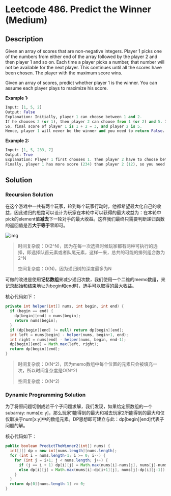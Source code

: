 # Leetcode 486. Predict the Winner (Medium)

## Description

Given an array of scores that are non-negative integers. Player 1 picks one of the numbers from either end of the array followed by the player 2 and then player 1 and so on. Each time a player picks a number, that number will not be available for the next player. This continues until all the scores have been chosen. The player with the maximum score wins.

Given an array of scores, predict whether player 1 is the winner. You can assume each player plays to maximize his score.

**Example 1:**

```python
Input: [1, 5, 2]
Output: False
Explanation: Initially, player 1 can choose between 1 and 2. 
If he chooses 2 (or 1), then player 2 can choose from 1 (or 2) and 5. If player 2 chooses 5, then player 1 will be left with 1 (or 2). 
So, final score of player 1 is 1 + 2 = 3, and player 2 is 5. 
Hence, player 1 will never be the winner and you need to return False.
```

**Example 2:**

```python
Input: [1, 5, 233, 7]
Output: True
Explanation: Player 1 first chooses 1. Then player 2 have to choose between 5 and 7. No matter which number player 2 choose, player 1 can choose 233.
Finally, player 1 has more score (234) than player 2 (12), so you need to return True representing player1 can win.
```

## Solution

### Recursion Solution

在这个游戏中一共有两个玩家，轮到每个玩家行动时，他都希望最大化自己的收益，因此递归的思路可以设计为玩家在本轮中可以获得的最大收益为：在本轮中pick的element值**减去**下一轮对手的最大收益。这样我们最终只需要判断递归函数的返回值是否**大于等于**零即可。

![img](https://leetcode.com/articles/Figures/486/486_Predict_the_winner_new.PNG)

> 时间复杂度：O(2^N)，因为在每一次选择时候玩家都有两种可执行的选择，即选择队首元素或者队尾元素，这样一来，总共的可能的排列组合数为2^N
>
> 空间复杂度：O(N)，因为递归树的深度最多为N

可做的改进是使用**记忆数组**来减少递归次数，我们使用一个二维的memo数组，来记录起始和结束地址为begin和end时，选手可以取得的最大收益。

核心代码如下：

```java
private int helper(int[] nums, int begin, int end) {
  if (begin == end) {
    dp[begin][end] = nums[begin];
    return nums[begin];
  }
  if (dp[begin][end] != null) return dp[begin][end];
  int left = nums[begin] - helper(nums, begin+1, end);
  int right = nums[end] - helper(nums, begin, end-1);
  dp[begin][end] = Math.max(left, right);
  return dp[begin][end];
}
```

> 时间复杂度：O(N^2)，因为memo数组中每个位置的元素只会被填充一次，所以时间复杂度是O(N^2)
>
> 空间复杂度：O(N^2)

### Dynamic Programming Solution

为了将原问题切割成若干个子问题求解，我们发现，如果给定原数组的一个subarray: nums[x: y]，那么玩家1能得到的最大和减去玩家2所能得到的最大和仅仅取决于num[x:y]中的数组元素。DP思想即可建立与此：dp\[begin][end]代表子问题的解。

核心代码如下：

```java
public boolean PredictTheWinner2(int[] nums) {
  int[][] dp = new int[nums.length][nums.length];
  for (int i = nums.length-1; i >= 0; i--) {
    for (int j = i+1; j < nums.length; j++) {
      if (j == i + 1) dp[i][j] = Math.max(nums[i]-nums[j], nums[j]-nums[i]);
      else dp[i][j] = Math.max(nums[i]-dp[i+1][j], nums[j]-dp[i][j-1]);
    }
  }
  return dp[0][nums.length-1] >= 0;
}
```

